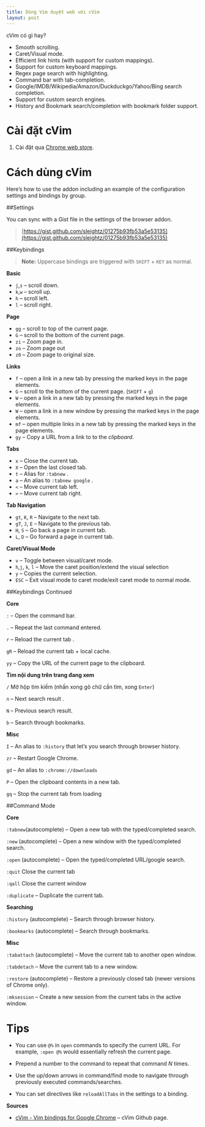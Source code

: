 ```yaml
---
title: Dùng Vim duyệt web với cVim
layout: post
---
```


cVim có gì hay?

*   Smooth scrolling.
*   Caret/Visual mode.
*   Efficient link hints (with support for custom mappings).
*   Support for custom keyboard mappings.
*   Regex page search with highlighting.
*   Command bar with tab-completion.
*   Google/IMDB/Wikipedia/Amazon/Duckduckgo/Yahoo/Bing search completion.
*   Support for custom search engines.
*   History and Bookmark search/completion with bookmark folder support.

# Cài đặt cVim

1.  Cài đặt qua [Chrome web store](https://chrome.google.com/webstore/detail/cvim/ihlenndgcmojhcghmfjfneahoeklbjjh).

# Cách dùng cVim

Here’s how to use the addon including an example of the configuration settings and bindings by group.

##Settings

You can sync with a Gist file in the settings of the browser addon.

> [https://gist.github.com/sleightz/01275b93fb53a5e53135](https://gist.github.com/sleightz/01275b93fb53a5e53135)

##Keybindings

> **Note:** Uppercase bindings are triggered with `SHIFT` + `KEY` as normal.

**Basic**

*   `j`,`s` – scroll down.
*   `k`,`w` – scroll up.
*   `h` – scroll left.
*   `l` – scroll right.

**Page**

*   `gg` – scroll to top of the current page.
*   `G` – scroll to the bottom of the current page.
*   `zi` – Zoom page in.
*   `zo` – Zoom page out
*   `z0` – Zoom page to original size.

**Links**

*   `f` – open a link in a new tab by pressing the marked keys in the page elements.
*   `G` – scroll to the bottom of the current page. (`SHIFT` + `g`)
*   `W` – open a link in a new tab by pressing the marked keys in the page elements.
*   `W` – open a link in a new window by pressing the marked keys in the page elements.
*   `mf` – open multiple links in a new tab by pressing the marked keys in the page elements.
*   `gy` – Copy a URL from a link to to the _clipboard_.

**Tabs**

*   `x` – Close the current tab.
*   `X` – Open the last closed tab.
*   `t` – Alias for `:tabnew` .
*   `a` – An alias to `:tabnew google` .
*   `<` – Move current tab left.
*   `>` – Move current tab right.

**Tab Navigation**

*   `gt`, `K`, `R` – Navigate to the next tab.
*   `gT`, `J`, `E` – Navigate to the previous tab.
*   `H`, `S` – Go back a page in current tab.
*   `L`, `D` – Go forward a page in current tab.

**Caret/Visual Mode**

*   `v` – Toggle between visual/caret mode.
*   `h`,`j`, `k`, `l` – Move the caret position/extend the visual selection
*   `y` – Copies the current selection.
*   `ESC` – Exit visual mode to caret mode/exit caret mode to normal mode.

##Keybindings Continued

**Core**

`:` – Open the command bar.

`.` – Repeat the last command entered.

`r` – Reload the current tab .

`gR` – Reload the current tab + local cache.

`yy` – Copy the URL of the current page to the clipboard.

**Tìm nội dung trên trang đang xem**

`/` Mở hộp tìm kiếm (nhấn xong gõ chữ cần tìm, xong `Enter`)

`n` – Next search result .

`N` – Previous search result.

`b` – Search through bookmarks.

**Misc**

`I` – An alias to `:history` that let’s you search through browser history.

`zr` – Restart Google Chrome.

`gd` – An alias to `:chrome://downloads`

`P` – Open the clipboard contents in a new tab.

`gq` – Stop the current tab from loading

##Command Mode

**Core**

`:tabnew`(autocomplete) – Open a new tab with the typed/completed search.

`:new` (autocomplete) – Open a new window with the typed/completed search.

`:open` (autocomplete) – Open the typed/completed URL/google search.

`:quit` Close the current tab

`:qall` Close the current window

`:duplicate` – Duplicate the current tab.

**Searching**

`:history` (autocomplete) – Search through browser history.

`:bookmarks` (autocomplete) – Search through bookmarks.

**Misc**

`:tabattach` (autocomplete) – Move the current tab to another open window.

`:tabdetach` – Move the current tab to a new window.

`:restore` (autocomplete) – Restore a previously closed tab (newer versions of Chrome only).

`:mksession` – Create a new session from the current tabs in the active window.

# Tips

*   You can use `@%` in `open` commands to specify the current URL. For example, `:open @%` would essentially refresh the current page.

*   Prepend a number to the command to repeat that command _N_ times.

*   Use the up/down arrows in command/find mode to navigate through previously
    executed commands/searches.

*   You can set directives like `reloadAllTabs` in the settings to a binding.

**Sources**

*   [cVim - Vim bindings for Google Chrome](https://github.com/1995eaton/chromium-vim) – cVim Github page.
